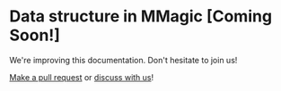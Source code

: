 # Data structure in MMagic \[Coming Soon!\]

We're improving this documentation. Don't hesitate to join us!

[Make a pull request](https://github.com/open-mmlab/mmagic/compare) or [discuss with us](https://github.com/open-mmlab/mmagic/discussions/1429)!
